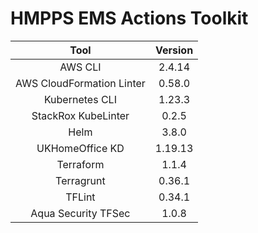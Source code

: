 # HMPPS EMS Actions Toolkit

| Tool | Version |
|:--:|:--:|
| AWS CLI | 2.4.14 |
| AWS CloudFormation Linter | 0.58.0 |
| Kubernetes CLI | 1.23.3 |
| StackRox KubeLinter | 0.2.5 |
| Helm | 3.8.0 |
| UKHomeOffice KD | 1.19.13 |
| Terraform | 1.1.4 |
| Terragrunt | 0.36.1 |
| TFLint | 0.34.1 |
| Aqua Security TFSec | 1.0.8 |
